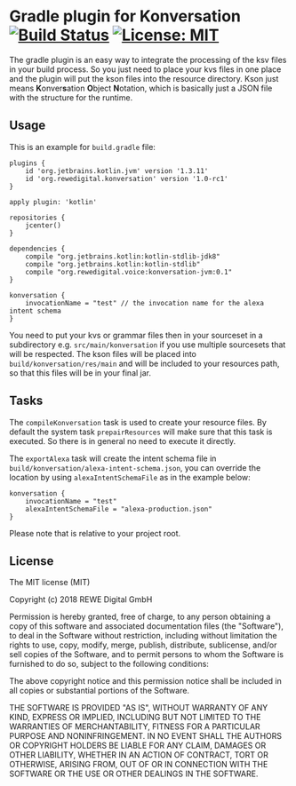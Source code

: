 # Gradle plugin for Konversation [![Build Status][travis-image]][travis-url] [![License: MIT][mit-image]][mit-url]

The gradle plugin is an easy way to integrate the processing of the ksv files in your build process. So you just need to place your
kvs files in one place and the plugin will put the kson files into the resource directory. Kson just means **K**onver**s**ation
**O**bject **N**otation, which is basically just a JSON file with the structure for the runtime.

## Usage

This is an example for `build.gradle` file:

```
plugins {
    id 'org.jetbrains.kotlin.jvm' version '1.3.11'
    id 'org.rewedigital.konversation' version '1.0-rc1'
}

apply plugin: 'kotlin'

repositories {
    jcenter()
}

dependencies {
    compile "org.jetbrains.kotlin:kotlin-stdlib-jdk8"
    compile "org.jetbrains.kotlin:kotlin-stdlib"
    compile "org.rewedigital.voice:konversation-jvm:0.1"
}

konversation {
    invocationName = "test" // the invocation name for the alexa intent schema
}
```

You need to put your kvs or grammar files then in your sourceset in a subdirectory e.g. `src/main/konversation`
if you use multiple sourcesets that will be respected. The kson files will be placed into `build/konversation/res/main`
and will be included to your resources path, so that this files will be in your final jar.

## Tasks

The `compileKonversation` task is used to create your resource files. By default the system task `prepairResources`
will make sure that this task is executed. So there is in general no need to execute it directly.

The `exportAlexa` task will create the intent schema file in `build/konversation/alexa-intent-schema.json`,
you can override the location by using `alexaIntentSchemaFile` as in the example below:

    konversation {
        invocationName = "test"
        alexaIntentSchemaFile = "alexa-production.json"
    }
    
Please note that is relative to your project root.

## License

The MIT license (MIT)

Copyright (c) 2018 REWE Digital GmbH

Permission is hereby granted, free of charge, to any person obtaining a copy of this software and associated
documentation files (the "Software"), to deal in the Software without restriction, including without limitation the
rights to use, copy, modify, merge, publish, distribute, sublicense, and/or sell copies of the Software, and to permit
persons to whom the Software is furnished to do so, subject to the following conditions:

The above copyright notice and this permission notice shall be included in all copies or substantial portions of the
Software.

THE SOFTWARE IS PROVIDED "AS IS", WITHOUT WARRANTY OF ANY KIND, EXPRESS OR IMPLIED, INCLUDING BUT NOT LIMITED TO THE
WARRANTIES OF MERCHANTABILITY, FITNESS FOR A PARTICULAR PURPOSE AND NONINFRINGEMENT. IN NO EVENT SHALL THE AUTHORS OR
COPYRIGHT HOLDERS BE LIABLE FOR ANY CLAIM, DAMAGES OR OTHER LIABILITY, WHETHER IN AN ACTION OF CONTRACT, TORT OR
OTHERWISE, ARISING FROM, OUT OF OR IN CONNECTION WITH THE SOFTWARE OR THE USE OR OTHER DEALINGS IN THE SOFTWARE.

[travis-image]: https://travis-ci.com/rewe-digital-incubator/Konversation.svg?branch=master
[travis-url]: https://travis-ci.com/rewe-digital-incubator/Konversation
[mit-image]: https://img.shields.io/badge/License-MIT-yellow.svg
[mit-url]: https://opensource.org/licenses/MIT